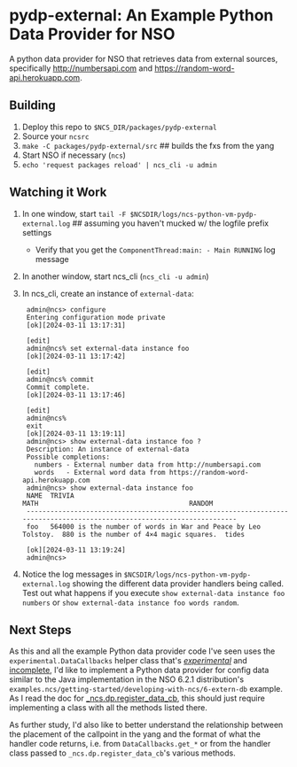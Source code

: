 pydp-external: An Example Python Data Provider for NSO
======================================================

A python data provider for NSO that retrieves data from external sources, specifically <http://numbersapi.com> and <https://random-word-api.herokuapp.com>.

Building
--------
1. Deploy this repo to `$NCS_DIR/packages/pydp-external`
2. Source your `ncsrc`
3. `make -C packages/pydp-external/src`       ## builds the fxs from the yang
4. Start NSO if necessary (`ncs`)
5. `echo 'request packages reload' | ncs_cli -u admin`

Watching it Work
----------------
1. In one window, start `tail -F $NCSDIR/logs/ncs-python-vm-pydp-external.log`  ## assuming you haven't mucked w/ the logfile prefix settings
   - Verify that you get the `ComponentThread:main: - Main RUNNING` log message
2. In another window, start ncs_cli (`ncs_cli -u admin`)
3. In ncs_cli, create an instance of `external-data`:

		admin@ncs> configure
		Entering configuration mode private
		[ok][2024-03-11 13:17:31]
		
		[edit]
		admin@ncs% set external-data instance foo 
		[ok][2024-03-11 13:17:42]
		
		[edit]
		admin@ncs% commit
		Commit complete.
		[ok][2024-03-11 13:17:46]
		
		[edit]
		admin@ncs%
		exit
		[ok][2024-03-11 13:19:11]
		admin@ncs> show external-data instance foo ?
		Description: An instance of external-data
		Possible completions:
		  numbers - External number data from http://numbersapi.com
		  words   - External word data from https://random-word-api.herokuapp.com
		admin@ncs> show external-data instance foo
		NAME  TRIVIA                                                          MATH                                      RANDOM  
		------------------------------------------------------------------------------------------------------------------------
		foo   564000 is the number of words in War and Peace by Leo Tolstoy.  880 is the number of 4×4 magic squares.  tides   
		
		[ok][2024-03-11 13:19:24]
		admin@ncs>
		
4. Notice the log messages in `$NCSDIR/logs/ncs-python-vm-pydp-external.log` showing the different data provider handlers being called. Test out what happens if you execute `show external-data instance foo numbers` or `show external-data instance foo words random`.

Next Steps
----------
As this and all the example Python data provider code I've seen uses the `experimental.DataCallbacks` helper class that's [_experimental_](https://community.cisco.com/t5/nso-developer-hub-discussions/python-datacallback-daemon/m-p/3951604/highlight/true#M4457) and [incomplete](https://developer.cisco.com/docs/nso/api/#!ncs-experimental/ncs.experimental.DataCallbacks), I'd like to implement a Python data provider for config data similar to the Java implementation in the NSO 6.2.1 distribution's `examples.ncs/getting-started/developing-with-ncs/6-extern-db` example. As I read the doc for [\_ncs.dp.register\_data\_cb](https://developer.cisco.com/docs/nso/api/#!_ncs-dp/_ncs.dp.register_data_cb), this should just require implementing a class with all the methods listed there.

As further study, I'd also like to better understand the relationship between the placement of the callpoint in the yang and the format of what the handler code returns, i.e. from `DataCallbacks.get_*` or from the handler class passed to `_ncs.dp.register_data_cb`'s various methods.
